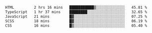 <!--START_SECTION:waka-->

```txt
HTML         2 hrs 16 mins   ███████████▒░░░░░░░░░░░░░   45.81 %
TypeScript   1 hr 37 mins    ████████░░░░░░░░░░░░░░░░░   32.65 %
JavaScript   21 mins         █▓░░░░░░░░░░░░░░░░░░░░░░░   07.25 %
SCSS         18 mins         █▓░░░░░░░░░░░░░░░░░░░░░░░   06.19 %
CSS          16 mins         █▒░░░░░░░░░░░░░░░░░░░░░░░   05.40 %
```

<!--END_SECTION:waka-->

